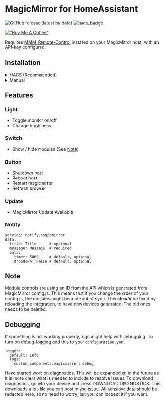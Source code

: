 # MagicMirror for HomeAssistant

![GitHub release (latest by date)](https://img.shields.io/github/v/release/sindrebroch/ha-magicmirror?style=flat-square)
[![hacs_badge](https://img.shields.io/badge/HACS-Custom-41BDF5.svg)](https://github.com/hacs/integration)

[!["Buy Me A Coffee"](https://www.buymeacoffee.com/assets/img/custom_images/orange_img.png)](https://www.buymeacoffee.com/sindrebroch)

Requires [MMM-Remote-Control](https://github.com/sindrebroch/MMM-Remote-Control) installed on your MagicMirror host, with an API-key configured.

## Installation

<details>
   <summary>HACS (Recommended)</summary>

1. Ensure that [HACS](https://hacs.xyz/) is installed.
2. Add this repository as a custom repository
3. Search for and install the "MagicMirror"-integration.
4. Restart Home Assistant.
5. Configure the `MagicMirror` integration.
</details>

<details>
   <summary>Manual</summary>

1. Download the `Source code (zip)` file from the
   [latest release](https://github.com/sindrebroch/ha-magicmirror/releases/latest).
2. Unpack the release and copy the `custom_components/ha-magicmirror` directory
   into the `custom_components` directory of your Home Assistant
   installation.
3. Restart Home Assistant.
4. Configure the `MagicMirror`-integration.
</details>

## Features
### Light
- Toggle monitor on/off
- Change brightness

### Switch
- Show / hide modules (See [Note](https://github.com/sindrebroch/ha-magicmirror#note))

### Button
- Shutdown host
- Reboot host
- Restart magicmirror
- Refresh browser

### Update
- MagicMirror Update Available

### Notify
```
service: notify.magicmirror
data:
  title: Title      # optional
  message: Message  # required
  data:
    timer: 5000     # default, optional
    dropdown: False # default, optional
```

## Note
Module controls are using an ID from the API which is generated from MagicMirror config.js. This means that if you change the order of your config.js, the modules might become out of sync. This **_should_** be fixed by reloading the integration, to have new devices generated. The old ones needs to be deleted. 

## Debugging

If something is not working properly, logs might help with debugging. To turn on debug-logging add this to your `configuration.yaml`

```
logger:
  default: info
  logs:
    custom_components.magicmirror: debug
```

Have started work on diagnostics. This will be expanded on in the future as it is more clear what is needed to include to resolve issues.
To download diagnostics, go into your device and press DOWNLOAD DIAGNOSTICS.
This downloads a txt-file you can post in you issue. All sensitive data should be redacted here, so no need to worry, but you can inspect it if you want.
